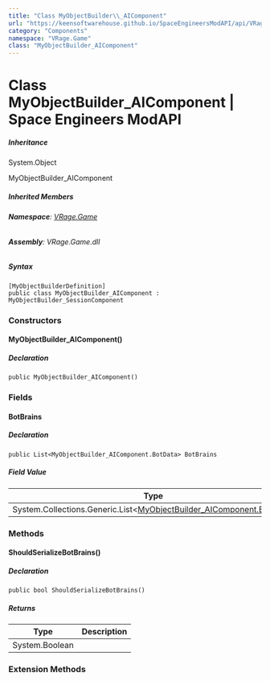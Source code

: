 ```yaml
---
title: "Class MyObjectBuilder\\_AIComponent"
url: "https://keensoftwarehouse.github.io/SpaceEngineersModAPI/api/VRage.Game.MyObjectBuilder_AIComponent.html"
category: "Components"
namespace: "VRage.Game"
class: "MyObjectBuilder_AIComponent"
---
```


# Class MyObjectBuilder\_AIComponent | Space Engineers ModAPI

##### Inheritance

System.Object

MyObjectBuilder\_AIComponent

##### Inherited Members

###### **Namespace**: [VRage.Game](https://keensoftwarehouse.github.io/SpaceEngineersModAPI/api/VRage.Game.html)

###### **Assembly**: VRage.Game.dll

##### Syntax

```
[MyObjectBuilderDefinition]
public class MyObjectBuilder_AIComponent : MyObjectBuilder_SessionComponent
```

### Constructors

#### MyObjectBuilder\_AIComponent()

##### Declaration

```
public MyObjectBuilder_AIComponent()
```

### Fields

#### BotBrains

##### Declaration

```
public List<MyObjectBuilder_AIComponent.BotData> BotBrains
```

##### Field Value

| Type | Description |
| --- | --- |
| System.Collections.Generic.List<[MyObjectBuilder\_AIComponent.BotData](https://keensoftwarehouse.github.io/SpaceEngineersModAPI/api/VRage.Game.MyObjectBuilder_AIComponent.BotData.html)\> |     |

### Methods

#### ShouldSerializeBotBrains()

##### Declaration

```
public bool ShouldSerializeBotBrains()
```

##### Returns

| Type | Description |
| --- | --- |
| System.Boolean |     |

### Extension Methods